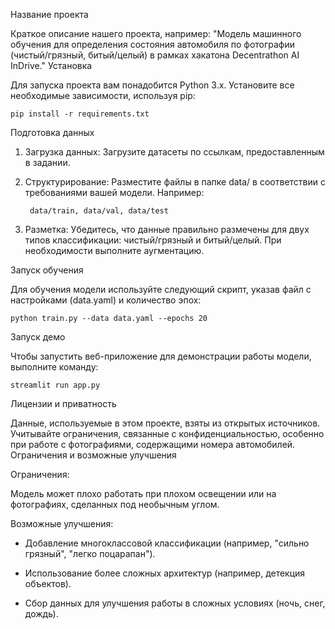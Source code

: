 Название проекта

Краткое описание нашего проекта, например: "Модель машинного обучения для определения состояния автомобиля по фотографии (чистый/грязный, битый/целый) в рамках хакатона Decentrathon AI InDrive."
Установка

Для запуска проекта вам понадобится Python 3.x. Установите все необходимые зависимости, используя pip:

    pip install -r requirements.txt

Подготовка данных
1) Загрузка данных: Загрузите датасеты по ссылкам, предоставленным в задании.
2)  Структурирование: Разместите файлы в папке data/ в соответствии с требованиями вашей модели.
    Например:

         data/train, data/val, data/test

3)  Разметка: Убедитесь, что данные правильно размечены для двух типов классификации: чистый/грязный и битый/целый. При необходимости выполните аугментацию.

Запуск обучения

Для обучения модели используйте следующий скрипт, указав файл с настройками (data.yaml) и количество эпох:

    python train.py --data data.yaml --epochs 20

Запуск демо

Чтобы запустить веб-приложение для демонстрации работы модели, выполните команду:

    streamlit run app.py

Лицензии и приватность

Данные, используемые в этом проекте, взяты из открытых источников. Учитывайте ограничения, связанные с конфиденциальностью, особенно при работе с фотографиями, содержащими номера автомобилей.
Ограничения и возможные улучшения

 Ограничения: 
 
 Модель может плохо работать при плохом освещении или на фотографиях, сделанных под необычным углом.

  Возможные улучшения:

   - Добавление многоклассовой классификации (например, "сильно грязный", "легко поцарапан").

  - Использование более сложных архитектур (например, детекция объектов).

  - Сбор данных для улучшения работы в сложных условиях (ночь, снег, дождь).
